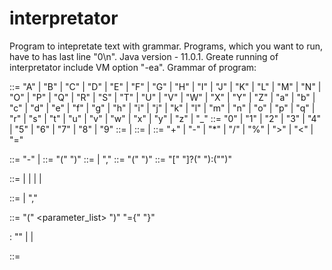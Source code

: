 # interpretator

Program to intepretate text with grammar. Programs, which you want to run, have to has last line "0\n". Java version - 11.0.1. 
Greate running of interpretator include VM option "-ea". Grammar of program:

<character>  ::= "A" | "B" | "C" | "D" | "E" | "F" | "G" | "H" | "I" | "J" | "K" | "L" | "M" | "N" | "O" | "P" | "Q" | "R" | "S" | "T" | "U" | "V" | "W" | "X" | "Y" | "Z" | "a" | "b" | "c" | "d" | "e" | "f" | "g" | "h" | "i" | "j" | "k" | "l" | "m" | "n" | "o" | "p" | "q" | "r" | "s" | "t" | "u" | "v" | "w" | "x" | "y" | "z" | "_"
<digit>   ::= "0" | "1" | "2" | "3" | "4" | "5" | "6" | "7" | "8" | "9"
<number> ::= <digit> | <digit> <number>
<identifier> ::= <character> | <identifier> <character>
<operation> ::= "+" | "-" | "*" | "/" | "%" | ">" | "<" | "="

<constant-expression> ::= "-" <number> | <number>
<binary-expression> ::= "(" <expression> <operation> <expression>  ")"
<argument-list> ::= <expression> | <expression> "," <argument-list>
<call-expression> ::= <identifier> "(" <argument-list> ")"
<if-expression> ::= "[" <expression> "]?(" <expression> "):("<expression>")"


<expression> ::= <identifier>
                  | <constant-expression>
                  | <binary-expression>
                  | <if-expression>
                  | <call-expression>

<parameter-list> ::= <identifier> | <identifier> "," <parameter-list>

<function-definition> ::= <identifier>"(" <parameter_list> ")" "={" <expression> "}"

<function-definition-list> : ""
                             | <function-definition> <EOL>
                             | <function-definition> <EOL> <function-definition-list>

<program> ::= <function-definition-list> <expression>
